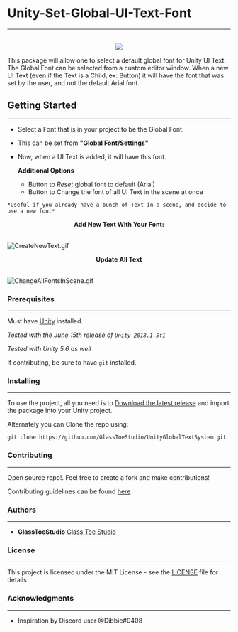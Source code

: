 # Unity-Set-Global-UI-Text-Font

---

<p align="center">
  <br>
  <img src="https://github.com/GlassToeStudio/UnityGlobalTextSystem/blob/master/Images/Promo.PNG">
</p>

This package will allow one to select a default global font for Unity UI Text. 
The Global Font can be selected from a custom editor window. 
When a new UI Text (even if the Text is a Child, ex: Button) it will have the font that was set by the user, and not the default Arial font.

## Getting Started
---
   * Select a Font that is in your project to be the Global Font.
   * This can be set from **"Global Font/Settings"**
   * Now, when a UI Text is added, it will have this font.

     **Additional Options**
      * Button to *Reset* global font to default (Arial)
      * Button to Change the font of all UI Text in the scene at once

    *Useful if you already have a bunch of Text in a scene, and decide to use a new font*
        


<p align="center">
  <b>Add New Text With Your Font:</b><br>
 <br>
</p>

![CreateNewText.gif](https://github.com/GlassToeStudio/UnityGlobalTextSystem/blob/master/Images/CreateNewText.gif)


<p align="center">
  <b>Update All Text</b><br>
 <br>
</p>

![ChangeAllFontsInScene.gif](https://github.com/GlassToeStudio/UnityGlobalTextSystem/blob/master/Images/ChangeAllFontsInScene.gif)


### Prerequisites
---

Must have [Unity](https://unity3d.com/) installed. 

 *Tested with the June 15th release of `Unity 2018.1.5f1`*
 
 *Tested with Unity 5.6 as well*

If contributing, be sure to have `git` installed.

### Installing
---

To use the project, all you need is to [Download the latest release](https://github.com/GlassToeStudio/Unity-Set-Global-UI-Text-Font/releases) and import the package into your Unity project.

Alternately you can Clone the repo using:

    git clone https://github.com/GlassToeStudio/UnityGlobalTextSystem.git

### Contributing
---

Open source repo!. Feel free to create a fork and make contributions!

Contributing guidelines can be found [here](CONTRIBUTING.md)

### Authors
---

* **GlassToeStudio** [Glass Toe Studio](http://www.glasstoestudio.weebly.com)

### License
---

This project is licensed under the MIT License - see the [LICENSE](LICENSE) file for details

### Acknowledgments
---

* Inspiration by Discord user @Dibbie#0408
